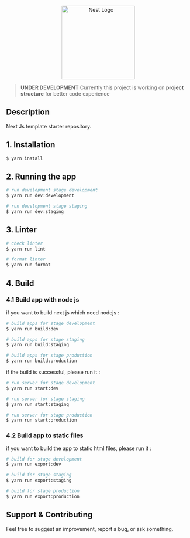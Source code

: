 <p align="center">
  <a href="https://inovasisolusi.com/" target="blank"><img src="https://rec-data.kalibrr.com/www.kalibrr.ph/logos/JBQ3S6KBEPPM4H8ZM7AP3YWXE6UAQGQB23YBPVXW-5d2ff570.png" width="200" alt="Nest Logo" /></a>
</p>

> **UNDER DEVELOPMENT**
> Currently this project is working on **project structure** for better code experience

## Description

Next Js template starter repository.

## 1. Installation

```bash
$ yarn install
```

## 2. Running the app

```bash
# run development stage development
$ yarn run dev:development

# run development stage staging
$ yarn run dev:staging
```

## 3. Linter

```bash
# check linter
$ yarn run lint

# format linter
$ yarn run format
```

## 4. Build

### 4.1 Build app with node js

if you want to build next js which need nodejs :

```bash
# build apps for stage development
$ yarn run build:dev

# build apps for stage staging
$ yarn run build:staging

# build apps for stage production
$ yarn run build:production
```

if the build is successful, please run it :

```bash
# run server for stage development
$ yarn run start:dev

# run server for stage staging
$ yarn run start:staging

# run server for stage production
$ yarn run start:production
```

### 4.2 Build app to static files

if you want to build the app to static html files, please run it :

```bash
# build for stage development
$ yarn run export:dev

# build for stage staging
$ yarn run export:staging

# build for stage production
$ yarn run export:production
```

## Support & Contributing

Feel free to suggest an improvement, report a bug, or ask something.

